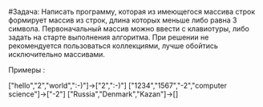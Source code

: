 #Задача:
Написать программу, 
которая из имеющегося массива строк формирует массив из строк, 
длина которых меньше либо равна 3 символа. 
Первоначальный массив можно ввести с клавиотуры, 
либо задать на старте выполнения алгоритма. 
При решении не рекомендуется пользоваться коллекциями, 
лучше обойтись исключительно массивами.

Примеры :

["hello","2","world",":-)"]->["2",":-)"]
["1234","1567","-2","computer science"]->["-2"]
["Russia","Denmark","Kazan"]->[]


